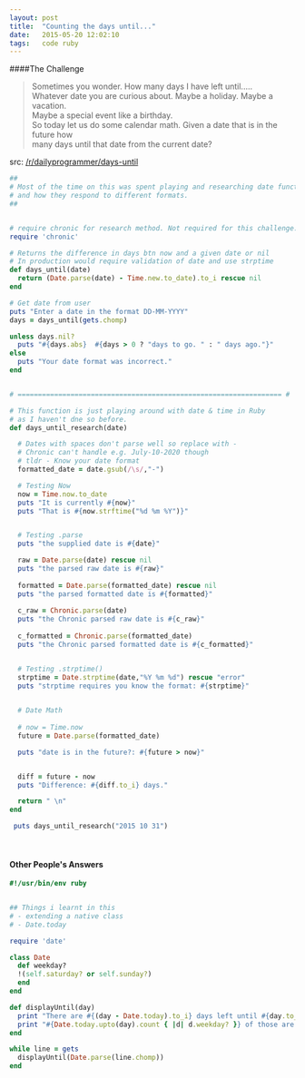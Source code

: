 ```yaml
---
layout: post
title:  "Counting the days until..."
date:   2015-05-20 12:02:10
tags:   code ruby
---
```


####The Challenge
> Sometimes you wonder. How many days I have left until.....  
> Whatever date you are curious about. Maybe a holiday. Maybe a vacation.   
> Maybe a special event like a birthday.  
> So today let us do some calendar math. Given a date that is in the future how  
> many days until that date from the current date?  

src: [/r/dailyprogrammer/days-until][src]

~~~ruby 
##
# Most of the time on this was spent playing and researching date functions
# and how they respond to different formats.
##


# require chronic for research method. Not required for this challenge.
require 'chronic'

# Returns the difference in days btn now and a given date or nil
# In production would require validation of date and use strptime
def days_until(date)
  return (Date.parse(date) - Time.new.to_date).to_i rescue nil 
end

# Get date from user
puts "Enter a date in the format DD-MM-YYYY"
days = days_until(gets.chomp)

unless days.nil?
  puts "#{days.abs}  #{days > 0 ? "days to go. " : " days ago."}"
else
  puts "Your date format was incorrect."
end


# ================================================================= #

# This function is just playing around with date & time in Ruby
# as I haven't dne so before.
def days_until_research(date)

  # Dates with spaces don't parse well so replace with -
  # Chronic can't handle e.g. July-10-2020 though
  # tldr - Know your date format 
  formatted_date = date.gsub(/\s/,"-")

  # Testing Now
  now = Time.now.to_date
  puts "It is currently #{now}"
  puts "That is #{now.strftime("%d %m %Y")}"


  # Testing .parse
  puts "the supplied date is #{date}"

  raw = Date.parse(date) rescue nil
  puts "the parsed raw date is #{raw}"
  
  formatted = Date.parse(formatted_date) rescue nil
  puts "the parsed formatted date is #{formatted}"
  
  c_raw = Chronic.parse(date)
  puts "the Chronic parsed raw date is #{c_raw}"
  
  c_formatted = Chronic.parse(formatted_date)
  puts "the Chronic parsed formatted date is #{c_formatted}"


  # Testing .strptime()
  strptime = Date.strptime(date,"%Y %m %d") rescue "error"
  puts "strptime requires you know the format: #{strptime}" 
  

  # Date Math
  
  # now = Time.now
  future = Date.parse(formatted_date)

  puts "date is in the future?: #{future > now}"


  diff = future - now
  puts "Difference: #{diff.to_i} days."

  return " \n"
end

 puts days_until_research("2015 10 31")


~~~

&nbsp;

#### Other People's Answers

~~~ruby
#!/usr/bin/env ruby


## Things i learnt in this
# - extending a native class
# - Date.today

require 'date'

class Date
  def weekday?
  !(self.saturday? or self.sunday?)
  end
end

def displayUntil(day)
  print "There are #{(day - Date.today).to_i} days left until #{day.to_s}.\n"
  print "#{Date.today.upto(day).count { |d| d.weekday? }} of those are weekdays.\n"
end

while line = gets
  displayUntil(Date.parse(line.chomp))
end

~~~

[src]: http://www.reddit.com/r/dailyprogrammer/comments/2vc5xq/20150209_challenge_201_Easy_counting_the_days/